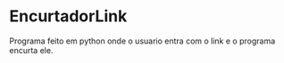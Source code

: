 # EncurtadorLink
Programa feito em python onde o usuario entra com o link e o programa encurta ele.
